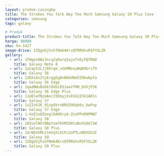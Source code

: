 ```yaml
---
layout: produk-casinghp
title: The Strokes You Talk Way Too Much Samsung Galaxy S9 Plus Case
categories: samsung
tags: galaxy

# Produk
product-title: The Strokes You Talk Way Too Much Samsung Galaxy S9 Plus Case
harga: 90000
sku: hn-1427
image-drive: 1ZQgUSjhihTNmb4KrzQTRRGhsR5FYGLZK
gallery:
  - url: 1FWgon8Wi3nrqJyKwrqSajefxEyTQfMmD
    title: Galaxy Note 8
  - url: 1yCqnS1LJjEKrgm_vGkMMeoyNqR0brif9
    title: Galaxy S6
  - url: 12DXiGn2tyErggEg8nNK6dNdVZ9Kwbpfa
    title: Galaxy S6 Edge
  - url: 1qadNWu6UXklRXbl85JaeVfMH_bXVjP36
    title: Galaxy S6 Edge Plus
  - url: 1JeDlwTNjmAecI5EmyjXvD1G2Z3G1ADln
    title: Galaxy S7
  - url: 1xZ2vXJK_91zpOVrnBRU598qb6v_UwPvp
    title: Galaxy S7 Edge
  - url: 1-HzE1oQZongl6A9Ory8-ZnnPPnM9PMW7
    title: Galaxy S8
  - url: 103uVlNXY8BpYsm76YMCD8taBv91OGlSW
    title: Galaxy S8 Plus
  - url: 1ArNbVhMLCtmYqYLbCPcZoPTLnN05Gb3I
    title: Galaxy S9
  - url: 1ZQgUSjhihTNmb4KrzQTRRGhsR5FYGLZK
    title: Galaxy S9 Plus
---
```

